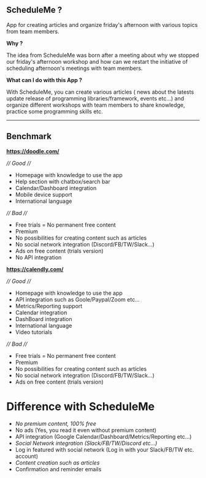 ## **ScheduleMe ?**

App for creating articles and organize friday's afternoon with various topics from team members.

**Why ?**

The idea from ScheduleMe was born after a meeting about why we stopped our friday's afternoon workshop and how can we restart the initiative of scheduling afternoon's meetings with team members.

**What can I do with this App ?**

With ScheduleMe, you can create various articles ( news about the latests update release of programming libraries/framework, events etc...) and organize different workshops with team members to share knowledge, practice some programming skills etc.

---

## **Benchmark**

**https://doodle.com/**

_// Good //_

- Homepage with knowledge to use the app
- Help section with chatbox/search bar
- Calendar/Dashboard integration
- Mobile device support
- International language

_// Bad //_

- Free trials = No permanent free content
- Premium
- No possibilities for creating content such as articles
- No social network integration (Discord/FB/TW/Slack...)
- Ads on free content (trials version)
- No API integration

**https://calendly.com/**

_// Good //_

- Homepage with knowledge to use the app
- API integration such as Goole/Paypal/Zoom etc...
- Metrics/Reporting support
- Calendar integration
- DashBoard integration
- International language
- Video tutorials

_// Bad //_

- Free trials = No permanent free content
- Premium
- No possibilities for creating content such as articles
- No social network integration (Discord/FB/TW/Slack...)
- Ads on free content (trials version)

# Difference with ScheduleMe

- _No premium content, 100% free_
- No ads (Yes, you read it even without premium content)
- API integration (Google Calendar/Dashboard/Metrics/Reporting etc...)
- _Social Network integration (Slack/FB/TW/Discord etc...)_
- Log in featured with social network (Log in with your Slack/FB/TW etc. account)
- _Content creation such as articles_
- Confirmation and reminder emails
